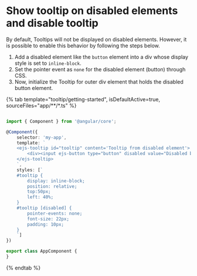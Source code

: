 # Show tooltip on disabled elements and disable tooltip

By default, Tooltips will not be displayed on disabled elements. However, it is possible to enable this behavior by following the steps below.
1. Add a disabled element like the `button` element into a div whose display style is set to `inline-block`.
2. Set the pointer event as `none` for the disabled element (button) through CSS.
3. Now, initialize the Tooltip for outer div element that holds the disabled button element.

{% tab template="tooltip/getting-started", isDefaultActive=true, sourceFiles="app/**/*.ts"  %}

```typescript

import { Component } from '@angular/core';

@Component({
    selector: 'my-app',
    template: `
    <ejs-tooltip id="tooltip" content='Tooltip from disabled element'>
        <div><input ejs-button type="button" disabled value="Disabled button" /></div>
    </ejs-tooltip>
    `,
    styles: [`
    #tooltip {
        display: inline-block;
        position: relative;
        top:50px;
        left: 40%;
    }
    #tooltip [disabled] {
        pointer-events: none;
        font-size: 22px;
        padding: 10px;
    }
    `]
})

export class AppComponent {
}

```

{% endtab %}

